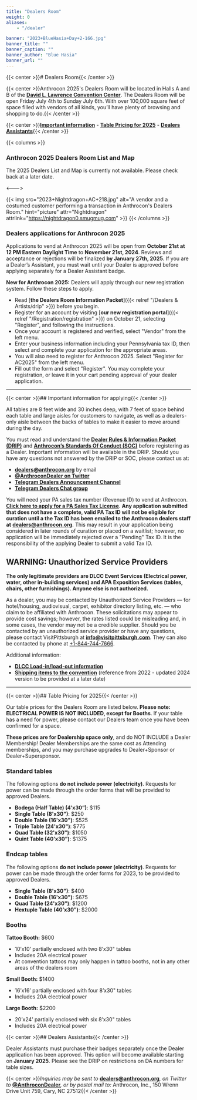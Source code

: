 ```yaml
---
title: "Dealers Room"
weight: 0
aliases:
    - "/dealer"

banner: "2023+BlueHasia+Day+2-166.jpg"
banner_title: ""
banner_caption: ""
banner_author: "Blue Hasia"
banner_url: ""
---
```


{{< center >}}# Dealers Room{{< /center >}}

{{< center >}}Anthrocon 2025's Dealers Room will be located in Halls A and B of the [**David L. Lawrence Convention Center**](http://www.pittsburghcc.com/). The Dealers Room will be open Friday July 4th to Sunday July 6th. With over 100,000 square feet of space filled with vendors of all kinds, you’ll have plenty of browsing and shopping to do.{{< /center >}}

{{< center >}}[**Important information**](#important-information-for-applying) - [**Table Pricing for 2025**](#table-pricing-for-2025) - [**Dealers Assistants**](#dealers-assistants){{< /center >}}

{{< columns >}}
### Anthrocon 2025 Dealers Room List and Map

The 2025 Dealers List and Map is currently not available. Please check back at a later date.

<--->

{{< img src="2023+Nightdragon+AC+218.jpg" alt="A vendor and a costumed customer performing a transaction in Anthrocon's Dealers Room." hint="picture" attr="Nightdragon" attrlink="https://nightdragon0.smugmug.com" >}}
{{< /columns >}}

### **Dealers applications for Anthrocon 2025**

Applications to vend at Anthrocon 2025 will be open from **October 21st at 12 PM Eastern Daylight Time** to **November 21st, 2024**. Reviews and acceptance or rejections will be finalized **by January 27th, 2025**. If you are a Dealer’s Assistant, you must wait until your Dealer is approved before applying separately for a Dealer Assistant badge.

**New for Anthrocon 2025:** Dealers will apply through our new registration system. Follow these steps to apply.

- Read [**the Dealers Room Information Packet**]({{< relref "/Dealers & Artists/drip" >}}) before you begin.
- Register for an account by visiting [**our new registration portal**]({{< relref "/Registration/registration" >}}) on October 21, selecting "Register", and following the instructions.
- Once your account is registered and verified, select "Vendor" from the left menu.
- Enter your business information including your Pennsylvania tax ID, then select and complete your application for the appropriate areas.
- You will also need to register for Anthrocon 2025. Select "Register for AC2025" from the left menu.
- Fill out the form and select "Register". You may complete your registration, or leave it in your cart pending approval of your dealer application.

***

{{< center >}}## Important information for applying{{< /center >}}

All tables are 8 feet wide and 30 inches deep, with 7 feet of space behind each table and large aisles for customers to navigate, as well as a dealers-only aisle between the backs of tables to make it easier to move around during the day.

You must read and understand the [**Dealer Rules & Information Packet (DRIP)**](/drip) and [**Anthrocon’s Standards Of Conduct (SOC)**](/standards-of-conduct) before registering as a Dealer. Important information will be available in the DRIP. Should you have any questions not answered by the DRIP or SOC, please contact us at:

- [**dealers@anthrocon.org**](mailto:dealers@anthrocon.org) by email
- [**@AnthroconDealer on Twitter**](https://twitter.com/anthrocondealer)
- [**Telegram Dealers Announcement Channel**](https://t.me/anthrocondealersannounce)
- [**Telegram Dealers Chat group**](https://t.me/+Ut8XsuB-6oBS4fVz)

You will need your PA sales tax number (Revenue ID) to vend at Anthrocon. [**Click here to apply for a PA Sales Tax License**](https://mypath.pa.gov/_/). **Any application submitted that does not have a complete, valid PA Tax ID will not be eligible for curation until a the Tax ID has been emailed to the Anthrocon dealers staff at** [**dealers@anthrocon.org**](mailto:dealers@anthrocon.org). This may result in your application being considered in later rounds of curation or placed on a waitlist; however, no application will be immediately rejected over a "Pending" Tax ID. It is the responsibility of the applying Dealer to submit a valid Tax ID.

## **WARNING: Unauthorized Service Providers**

**The only legitimate providers are DLCC Event Services (Electrical power, water, other in-building services) and APA Exposition Services (tables, chairs, other furnishings). Anyone else is not authorized.**

As a dealer, you may be contacted by Unauthorized Service Providers — for hotel/housing, audiovisual, carpet, exhibitor directory listing, etc. — who claim to be affiliated with Anthrocon. These solicitations may appear to provide cost savings; however, the rates listed could be misleading and, in some cases, the vendor may not be a credible supplier. Should you be contacted by an unauthorized service provider or have any questions, please contact VisitPittsburgh at [**info@visitpittsburgh.com**](mailto:info@visitpittsburgh.com). They can also be contacted by phone at [+1-844-744-7666](tel:+18447447666).

Additional information:

- [**DLCC Load-in/load-out information**](/dealers-loading-instructions)
- [**Shipping items to the convention**](/dlcc-shipping-guide) (reference from 2022 - updated 2024 version to be provided at a later date)

***

{{< center >}}## Table Pricing for 2025{{< /center >}}

Our table prices for the Dealers Room are listed below. **Please note: ELECTRICAL POWER IS NOT INCLUDED, except for Booths**. If your table has a need for power, please contact our Dealers team once you have been confirmed for a space.

**These prices are for Dealership space only**, and do NOT INCLUDE a Dealer Membership! Dealer Memberships are the same cost as Attending memberships, and you may purchase upgrades to Dealer+Sponsor or Dealer+Supersponsor.

### Standard tables

The following options **do not include power (electricity)**. Requests for power can be made through the order forms that will be provided to approved Dealers.

- **Bodega (Half Table) (4’x30”)**: $115
- **Single Table (8'x30")**: $250
- **Double Table (16'x30")**: $525
- **Triple Table (24'x30")**: $775
- **Quad Table (32'x30")**: $1050
- **Quint Table (40’x30”)**: $1375

### Endcap tables

The following options **do not include power (electricity)**. Requests for power can be made through the order forms for 2023, to be provided to approved Dealers.

- **Single Table (8'x30")**: $400
- **Double Table (16'x30")**: $675
- **Quad Table (24'x30")**: $1200
- **Hextuple Table (40’x30”)**: $2000

### Booths

**Tattoo Booth:** $600

- 10’x10’ partially enclosed with two 8’x30" tables
- Includes 20A electrical power
- At convention tattoos may only happen in tattoo booths, not in any other areas of the dealers room

**Small Booth:** $1400

- 16’x16’ partially enclosed with four 8’x30" tables
- Includes 20A electrical power

**Large Booth:** $2200

- 20’x24’ partially enclosed with six 8’x30" tables
- Includes 20A electrical power

{{< center >}}## Dealers Assistants{{< /center >}}

Dealer Assistants must purchase their badges separately once the Dealer application has been approved. This option will become available starting on **January 2025**. Please see the DRIP on restrictions on DA numbers for table sizes.

{{< center >}}*Inquiries may be sent to* [**dealers@anthrocon.org**](mailto:dealers@anthrocon.org)*, on Twitter to* [**@AnthroconDealer**](https://twitter.com/AnthroconDealer)*, or by postal mail to:* Anthrocon, Inc., 150 Wrenn Drive Unit 759, Cary, NC 27512{{< /center >}}

